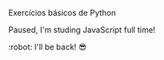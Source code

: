 <p>Exercícios básicos de Python<p>
<p>Paused, I'm studing JavaScript full time!<p>
<p> :robot: I'll be back! 😎<p>
